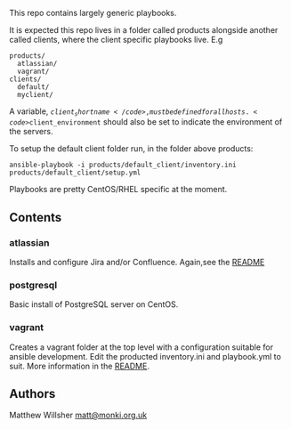 This repo contains largely generic playbooks. 

It is expected this repo lives in a folder called products alongside another called clients, where the client specific playbooks live. E.g

```
products/
  atlassian/
  vagrant/
clients/
  default/
  myclient/
```

A variable, <code>$client_shortname</code>, must be defined for all hosts.
<code>$client_environment</code> should also be set to indicate the environment of the servers.

To setup the default client folder run, in the folder above products:

```
ansible-playbook -i products/default_client/inventory.ini products/default_client/setup.yml
```

Playbooks are pretty CentOS/RHEL specific at the moment.

Contents
--------

### atlassian
Installs and configure Jira and/or Confluence. Again,see the [README](products/atlassian/README.md)

### postgresql
Basic install of PostgreSQL server on CentOS. 

### vagrant

Creates a vagrant folder at the top level with a configuration suitable for ansible development. Edit the producted inventory.ini and playbook.yml to suit. More information in the [README](products/vagrant/README.md).

Authors
-------

Matthew Willsher <matt@monki.org.uk>

